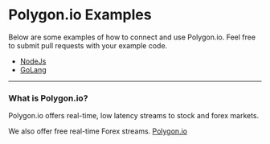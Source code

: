 # Polygon.io Examples
Below are some examples of how to connect and use Polygon.io. Feel free to submit pull requests with your example code.

- [NodeJs](./nodejs)
- [GoLang](./golang/main.go)

---

### What is Polygon.io?
Polygon.io offers real-time, low latency streams to stock and forex markets.

We also offer free real-time Forex streams. [Polygon.io](https://polygon.io/)
